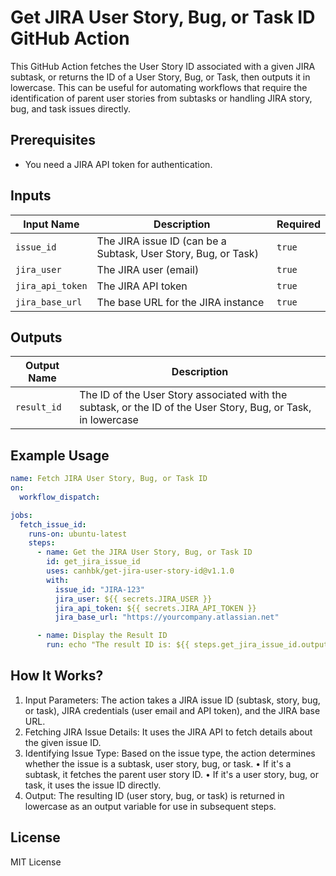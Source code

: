 # Get JIRA User Story, Bug, or Task ID GitHub Action

This GitHub Action fetches the User Story ID associated with a given JIRA subtask, or returns the ID of a User Story, Bug, or Task, then outputs it in lowercase. This can be useful for automating workflows that require the identification of parent user stories from subtasks or handling JIRA story, bug, and task issues directly.

## Prerequisites

- You need a JIRA API token for authentication.

## Inputs

| **Input Name**   | **Description**                                                | **Required** |
| ---------------- | -------------------------------------------------------------- | ------------ |
| `issue_id`       | The JIRA issue ID (can be a Subtask, User Story, Bug, or Task) | `true`       |
| `jira_user`      | The JIRA user (email)                                          | `true`       |
| `jira_api_token` | The JIRA API token                                             | `true`       |
| `jira_base_url`  | The base URL for the JIRA instance                             | `true`       |

## Outputs

| **Output Name** | **Description**                                                                                               |
| --------------- | ------------------------------------------------------------------------------------------------------------- |
| `result_id`     | The ID of the User Story associated with the subtask, or the ID of the User Story, Bug, or Task, in lowercase |

## Example Usage

```yaml
name: Fetch JIRA User Story, Bug, or Task ID
on:
  workflow_dispatch:

jobs:
  fetch_issue_id:
    runs-on: ubuntu-latest
    steps:
      - name: Get the JIRA User Story, Bug, or Task ID
        id: get_jira_issue_id
        uses: canhbk/get-jira-user-story-id@v1.1.0
        with:
          issue_id: "JIRA-123"
          jira_user: ${{ secrets.JIRA_USER }}
          jira_api_token: ${{ secrets.JIRA_API_TOKEN }}
          jira_base_url: "https://yourcompany.atlassian.net"

      - name: Display the Result ID
        run: echo "The result ID is: ${{ steps.get_jira_issue_id.outputs.result_id }}"
```

## How It Works?

1. Input Parameters: The action takes a JIRA issue ID (subtask, story, bug, or task), JIRA credentials (user email and API token), and the JIRA base URL.
2. Fetching JIRA Issue Details: It uses the JIRA API to fetch details about the given issue ID.
3. Identifying Issue Type: Based on the issue type, the action determines whether the issue is a subtask, user story, bug, or task.
   • If it's a subtask, it fetches the parent user story ID.
   • If it's a user story, bug, or task, it uses the issue ID directly.
4. Output: The resulting ID (user story, bug, or task) is returned in lowercase as an output variable for use in subsequent steps.

## License

MIT License
